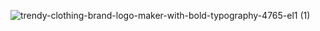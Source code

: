 
![trendy-clothing-brand-logo-maker-with-bold-typography-4765-el1 (1)](https://github.com/NODEWEAR/LTA/assets/140753300/314d6500-1c40-432e-9e64-e0e601170085)
